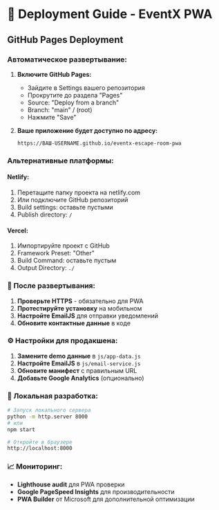 # 🚀 Deployment Guide - EventX PWA

## GitHub Pages Deployment

### Автоматическое развертывание:

1. **Включите GitHub Pages:**
   - Зайдите в Settings вашего репозитория
   - Прокрутите до раздела "Pages"
   - Source: "Deploy from a branch"
   - Branch: "main" / (root)
   - Нажмите "Save"

2. **Ваше приложение будет доступно по адресу:**
   ```
   https://ВАШ-USERNAME.github.io/eventx-escape-room-pwa
   ```

### Альтернативные платформы:

#### Netlify:
1. Перетащите папку проекта на netlify.com
2. Или подключите GitHub репозиторий
3. Build settings: оставьте пустыми
4. Publish directory: `/`

#### Vercel:
1. Импортируйте проект с GitHub
2. Framework Preset: "Other"
3. Build Command: оставьте пустым
4. Output Directory: `./`

### 📱 После развертывания:

1. **Проверьте HTTPS** - обязательно для PWA
2. **Протестируйте установку** на мобильном
3. **Настройте EmailJS** для отправки уведомлений
4. **Обновите контактные данные** в коде

### ⚙️ Настройки для продакшена:

1. **Замените demo данные** в `js/app-data.js`
2. **Настройте EmailJS** в `js/email-service.js`
3. **Обновите манифест** с правильным URL
4. **Добавьте Google Analytics** (опционально)

### 🔧 Локальная разработка:

```bash
# Запуск локального сервера
python -m http.server 8000
# или
npm start

# Откройте в браузере
http://localhost:8000
```

### 📈 Мониторинг:

- **Lighthouse audit** для PWA проверки
- **Google PageSpeed Insights** для производительности  
- **PWA Builder** от Microsoft для дополнительной оптимизации
